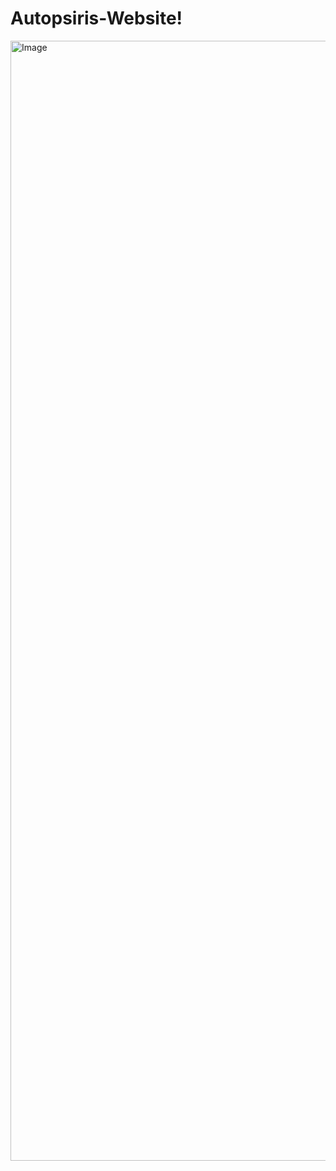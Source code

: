 # Autopsiris-Website!
<img width="1792" alt="Image" src="https://github.com/mikontos79/Autopsiris-Website/assets/101725906/7fec8ad0-bb4d-4988-9c05-78886fc668e9">
